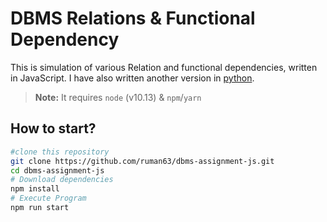 # DBMS Relations & Functional Dependency 
This is simulation of various Relation and functional dependencies, written in JavaScript. I have also written another version in [python](https://github.com/ruman63/dbms-assignment.git).

> **Note:** It requires `node` (v10.13) & `npm`/`yarn`

## How to start?
```bash
#clone this repository
git clone https://github.com/ruman63/dbms-assignment-js.git
cd dbms-assignment-js
# Download dependencies
npm install
# Execute Program
npm run start
```